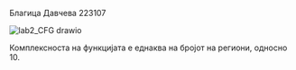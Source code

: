 Благица Давчева 223107

![lab2_CFG drawio](https://github.com/bdavcheva/SI_2024_lab2_223107/assets/167016222/76d0ca41-1586-4ac1-b763-1449190eb638)

Комплексноста на функцијата е еднаква на бројот на региони, односно 10.
